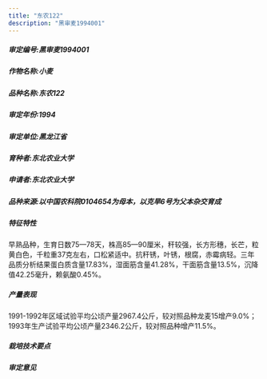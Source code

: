 ```yaml
---
title: "东农122"
description: "黑审麦1994001"
---
```

##### 审定编号:黑审麦1994001

##### 作物名称:小麦

##### 品种名称:东农122

##### 审定年份:1994

##### 审定单位:黑龙江省

##### 育种者:东北农业大学

##### 申请者:东北农业大学

##### 品种来源:以中国农科院0104654为母本，以克旱6号为父本杂交育成

##### 特征特性
早熟品种，生育日数75—78天，株高85—90厘米，秆较强，长方形穗，长芒，粒黄白色，千粒重37克左右，口松紧适中。抗秆锈，叶锈，根腐，赤霉病轻。三年品质分析结果蛋白质含量17.83%，湿面筋含量41.28%，干面筋含量13.5%，沉降值42.25毫升，赖氨酸0.45%。

##### 产量表现
1991-1992年区域试验平均公顷产量2967.4公斤，较对照品种龙麦15增产9.0%； 1993年生产试验平均公顷产量2346.2公斤，较对照品种增产11.5%。

##### 栽培技术要点


##### 审定意见


